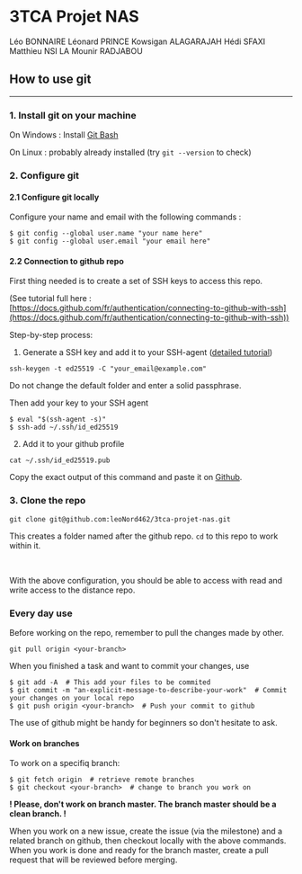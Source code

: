 # 3TCA Projet NAS

Léo BONNAIRE Léonard PRINCE Kowsigan ALAGARAJAH Hédi SFAXI Matthieu NSI LA Mounir RADJABOU

## How to use git

<hr>

### **1. Install git on your machine**

On Windows : Install [Git Bash](https://git-scm.com/downloads)

On Linux : probably already installed (try `git --version` to check)

### **2. Configure git**

#### **2.1 Configure git locally**

Configure your name and email with the following commands :

```shell
$ git config --global user.name "your name here"
$ git config --global user.email "your email here"
```

#### **2.2 Connection to github repo**

First thing needed is to create a set of SSH keys to access this repo.

(See tutorial full here : [https://docs.github.com/fr/authentication/connecting-to-github-with-ssh](https://docs.github.com/fr/authentication/connecting-to-github-with-ssh))

Step-by-step process:

1. Generate a SSH key and add it to your SSH-agent ([detailed tutorial](https://docs.github.com/fr/authentication/connecting-to-github-with-ssh/generating-a-new-ssh-key-and-adding-it-to-the-ssh-agent))

```shell
ssh-keygen -t ed25519 -C "your_email@example.com"
```
Do not change the default folder and enter a solid passphrase.

Then add your key to your SSH agent

```shell
$ eval "$(ssh-agent -s)"
$ ssh-add ~/.ssh/id_ed25519
```

2. Add it to your github profile

```shell
cat ~/.ssh/id_ed25519.pub
```
Copy the exact output of this command and paste it on [Github](https://github.com/settings/ssh/new).


### **3. Clone the repo**

```shell
git clone git@github.com:leoNord462/3tca-projet-nas.git
```

This creates a folder named after the github repo. `cd` to this repo to work within it.

<br>

With the above configuration, you should be able to access with read and write access to the distance repo.

### **Every day use**

Before working on the repo, remember to pull the changes made by other.

```shell
git pull origin <your-branch>
```

When you finished a task and want to commit your changes, use

```shell
$ git add -A  # This add your files to be commited
$ git commit -m "an-explicit-message-to-describe-your-work"  # Commit your changes on your local repo
$ git push origin <your-branch>  # Push your commit to github
```

The use of github might be handy for beginners so don't hesitate to ask.

#### **Work on branches**

To work on a specifiq branch:

```shell
$ git fetch origin  # retrieve remote branches
$ git checkout <your-branch>  # change to branch you work on
```

**! Please, don't work on branch master. The branch master should be a clean branch. !**

When you work on a new issue, create the issue (via the milestone) and a related branch on github, then checkout locally with the above commands. When you work is done and ready for the branch master, create a pull request that will be reviewed before merging.